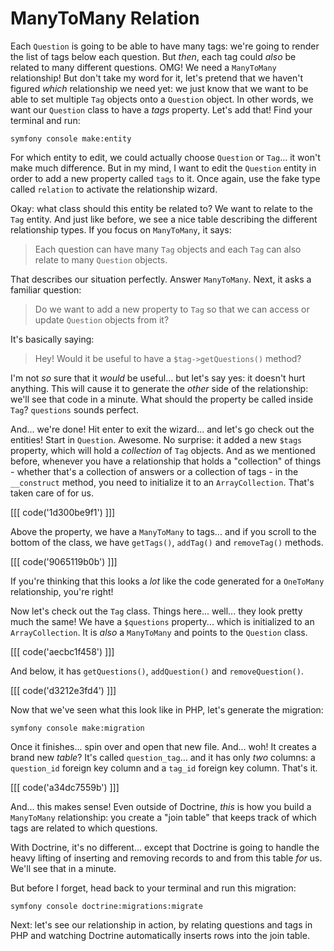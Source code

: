 # ManyToMany Relation

Each `Question` is going to be able to have many tags: we're going to render the
list of tags below each question. But *then*, each tag could *also* be related
to many different questions. OMG! We need a `ManyToMany` relationship! But don't take
my word for it, let's pretend that we haven't figured *which* relationship we need
yet: we just know that we want to be able to set multiple `Tag` objects onto a
`Question` object. In other words, we want our `Question` class to have a *tags*
property. Let's add that! Find your terminal and run:

```terminal
symfony console make:entity
```

For which entity to edit, we could actually choose `Question` or `Tag`... it
won't make much difference. But in my mind, I want to edit the `Question` entity
in order to add a new property called `tags` to it. Once again, use the fake
type called `relation` to activate the relationship wizard.

Okay: what class should this entity be related to? We want to relate to the `Tag`
entity. And just like before, we see a nice table describing the different
relationship types. If you focus on `ManyToMany`, it says:

> Each question can have many `Tag` objects and each `Tag` can also
> relate to many `Question` objects.

That describes our situation perfectly. Answer `ManyToMany`. Next, it asks
a familiar question:

> Do we want to add a new property to `Tag` so that we can access or update
> `Question` objects from it?

It's basically saying:

> Hey! Would it be useful to have a `$tag->getQuestions()` method?

I'm not *so* sure that it *would* be useful... but let's say yes: it doesn't hurt
anything. This will cause it to generate the *other* side of the relationship:
we'll see that code in a minute. What should the property be called inside `Tag`?
`questions` sounds perfect.

And... we're done! Hit enter to exit the wizard... and let's go check out the entities!
Start in `Question`. Awesome. No surprise: it added a new `$tags` property, which
will hold a *collection* of `Tag` objects. And as we mentioned before, whenever you
have a relationship that holds a "collection" of things - whether that's a collection
of answers or a collection of tags - in the `__construct` method, you need to initialize
it to an `ArrayCollection`. That's taken care of for us.

[[[ code('1d300be9f1') ]]]

Above the property, we have a `ManyToMany` to tags... and if you scroll to the
bottom of the class, we have `getTags()`, `addTag()` and `removeTag()` methods.

[[[ code('9065119b0b') ]]]

If you're thinking that this looks a *lot* like the code generated for a
`OneToMany` relationship, you're right!

Now let's check out the `Tag` class. Things here... well... they look pretty much
the same! We have a `$questions` property... which is initialized to an
`ArrayCollection`. It is *also* a `ManyToMany` and points to the `Question` class.

[[[ code('aecbc1f458') ]]]

And below, it has `getQuestions()`, `addQuestion()` and  `removeQuestion()`.

[[[ code('d3212e3fd4') ]]]

Now that we've seen what this look like in PHP, let's generate the migration:

```terminal
symfony console make:migration
```

Once it finishes... spin over and open that new file. And... woh! It creates a
brand new *table*? It's called `question_tag`... and it has only *two* columns: a
`question_id` foreign key column and a `tag_id` foreign key column. That's it.

[[[ code('a34dc7559b') ]]]

And... this makes sense! Even outside of Doctrine, *this* is how you build a
`ManyToMany` relationship: you create a "join table" that keeps track of which
tags are related to which questions.

With Doctrine, it's no different... except that Doctrine is going to handle the
heavy lifting of inserting and removing records to and from this table *for* us.
We'll see that in a minute.

But before I forget, head back to your terminal and run this migration:

```terminal
symfony console doctrine:migrations:migrate
```

Next: let's see our relationship in action, by relating questions and tags in
PHP and watching Doctrine automatically inserts rows into the join table.
